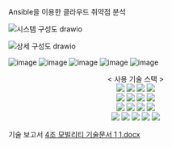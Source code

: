Ansible을 이용한 클라우드 취약점 분석 

![시스템 구성도 drawio](https://github.com/user-attachments/assets/b7512b0e-1e45-40f3-9dae-61f93f80934b)

![상세 구성도 drawio](https://github.com/user-attachments/assets/658cabcc-9577-4bb6-9fa8-1ae2b3915b26)

![image](https://github.com/user-attachments/assets/06e08b66-44ad-4a9f-804f-ae51246435b2)
![image](https://github.com/user-attachments/assets/805ee3f0-965f-4c4c-9b90-94be062dd211)
![image](https://github.com/user-attachments/assets/8c354504-bd34-4f64-b131-501d9cf296a1)
![image](https://github.com/user-attachments/assets/51c7af4d-0777-4ac0-9ac6-145180a7ba2e)
![image](https://github.com/user-attachments/assets/8dda8c12-df6b-40d2-af38-b31cd8dd2a07)

<div align=center> 
 < 사용 기술 스택 >
</div>
  
<div align=center> 
 <img src="https://img.shields.io/badge/promtail-yellow?style=for-the-badge&logo=grafana&logoColor=black">
 <img src="https://img.shields.io/badge/virtualbox-blue?style=for-the-badge&logo=virtualbox&logoColor=black">
 <img src="https://img.shields.io/badge/notion-white?style=for-the-badge&logo=notion&logoColor=black">
 <img src="https://img.shields.io/badge/slack-red?style=for-the-badge&logo=slack&logoColor=white">
 <br>
 
 <img src="https://img.shields.io/badge/yaml-white?style=for-the-badge&logo=yaml&logoColor=black">
 <img src="https://img.shields.io/badge/diagram.net-orange?style=for-the-badge&logo=diagram.net&logoColor=white">
 <img src="https://img.shields.io/badge/docker-blue?style=for-the-badge&logo=docker&logoColor=white">
 <img src="https://img.shields.io/badge/rocky linux-orange?style=for-the-badge&logo=rockylinux&logoColor=red">
 <br>
 
 <img src="https://img.shields.io/badge/redis-red?style=for-the-badge&logo=redis&logoColor=white">
 <img src="https://img.shields.io/badge/ubuntu-orange?style=for-the-badge&logo=ubuntu&logoColor=white">
 <img src="https://img.shields.io/badge/apache-yellow?style=for-the-badge&logo=apache&logoColor=white">
 <img src="https://img.shields.io/badge/Ansible-black?style=for-the-badge&logo=ansible&logoColor=white">
 <br>
 
 <img src="https://img.shields.io/badge/grafana-yellow?style=for-the-badge&logo=grafana&logoColor=black">
 <img src="https://img.shields.io/badge/linux-FCC624?style=for-the-badge&logo=linux&logoColor=black">
 <img src="https://img.shields.io/badge/mysql-4479A1?style=for-the-badge&logo=mysql&logoColor=white">
 <img src="https://img.shields.io/badge/github-181717?style=for-the-badge&logo=github&logoColor=white">
 <img src="https://img.shields.io/badge/git-F05032?style=for-the-badge&logo=git&logoColor=white">
</div>


기술 보고서
[4조 모빌리티 기술문서 1 1.docx](https://github.com/user-attachments/files/17533404/4.1.1.docx)

